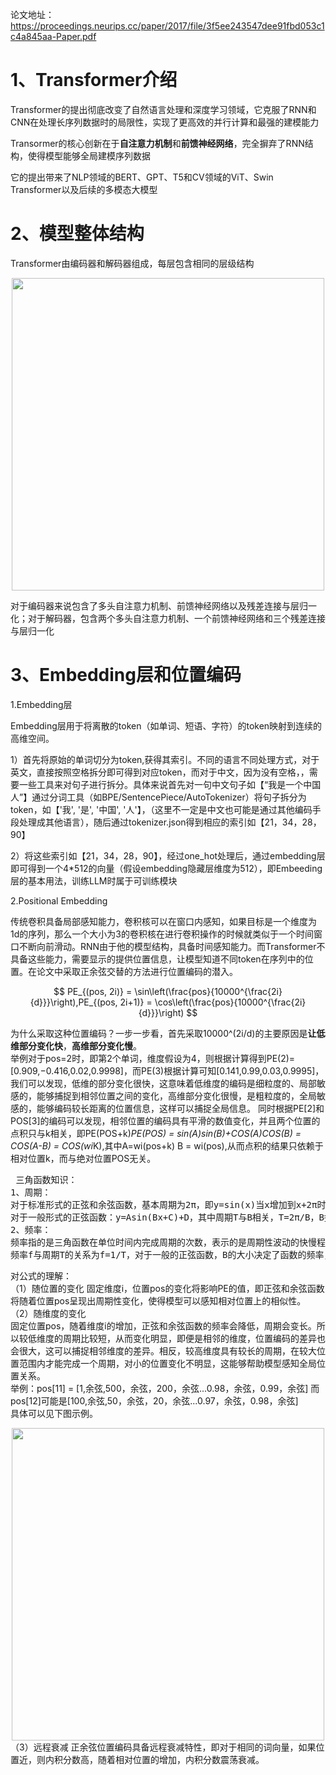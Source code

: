论文地址：https://proceedings.neurips.cc/paper/2017/file/3f5ee243547dee91fbd053c1c4a845aa-Paper.pdf

# 1、Transformer介绍

Transformer的提出彻底改变了自然语言处理和深度学习领域，它克服了RNN和CNN在处理长序列数据时的局限性，实现了更高效的并行计算和最强的建模能力  

Transormer的核心创新在于**自注意力机制**和**前馈神经网络**，完全摒弃了RNN结构，使得模型能够全局建模序列数据  

它的提出带来了NLP领域的BERT、GPT、T5和CV领域的ViT、Swin Transformer以及后续的多模态大模型

# 2、模型整体结构

Transformer由编码器和解码器组成，每层包含相同的层级结构  
<div align=center>
  <img src="https://github.com/user-attachments/assets/80fb98d0-ff3c-4189-ae85-252294d930ba" width="500" />
</div>

对于编码器来说包含了多头自注意力机制、前馈神经网络以及残差连接与层归一化；对于解码器，包含两个多头自注意力机制、一个前馈神经网络和三个残差连接与层归一化

# 3、Embedding层和位置编码  
1.Embedding层  

Embedding层用于将离散的token（如单词、短语、字符）的token映射到连续的高维空间。  

1）首先将原始的单词切分为token,获得其索引。不同的语言不同处理方式，对于英文，直接按照空格拆分即可得到对应token，而对于中文，因为没有空格，，需要一些工具来对句子进行拆分。具体来说首先对一句中文句子如【“我是一个中国人”】通过分词工具（如BPE/SentencePiece/AutoTokenizer）将句子拆分为token，如【'我', '是', '中国', '人'】，（这里不一定是中文也可能是通过其他编码手段处理成其他语言），随后通过tokenizer.json得到相应的索引如【21，34，28，90】    

2）将这些索引如【21，34，28，90】，经过one_hot处理后，通过embedding层即可得到一个4*512的向量（假设embedding隐藏层维度为512），即Embeeding层的基本用法，训练LLM时属于可训练模块  

2.Positional Embedding  

传统卷积具备局部感知能力，卷积核可以在窗口内感知，如果目标是一个维度为1d的序列，那么一个大小为3的卷积核在进行卷积操作的时候就类似于一个时间窗口不断向前滑动。RNN由于他的模型结构，具备时间感知能力。而Transformer不具备这些能力，需要显示的提供位置信息，让模型知道不同token在序列中的位置。在论文中采取正余弦交替的方法进行位置编码的潜入。  
<center>

$$
PE_{(pos, 2i)} = \sin\left(\frac{pos}{10000^{\frac{2i}{d}}}\right),PE_{(pos, 2i+1)} = \cos\left(\frac{pos}{10000^{\frac{2i}{d}}}\right)
$$

</center>

为什么采取这种位置编码？一步一步看，首先采取10000^(2i/d)的主要原因是**让低维部分变化快**，**高维部分变化慢**。  
举例对于pos=2时，即第2个单词，维度假设为4，则根据计算得到PE(2)=[0.909,−0.416,0.02,0.9998]，而PE(3)根据计算可知[0.141,0.99,0.03,0.9995]，我们可以发现，低维的部分变化很快，这意味着低维度的编码是细粒度的、局部敏感的，能够捕捉到相邻位置之间的变化，高维部分变化很慢，是粗粒度的，全局敏感的，能够编码较长距离的位置信息，这样可以捕捉全局信息。 
同时根据PE[2]和POS[3]的编码可以发现，相邻位置的编码具有平滑的数值变化，并且两个位置的点积只与k相关，即PE(POS+k)*PE(POS) = sin(A)sin(B)+COS(A)COS(B) = COS(A-B) = COS(wi*K),其中A=wi(pos+k) B = wi(pos),从而点积的结果只依赖于相对位置k，而与绝对位置POS无关。
<pre> 三角函数知识：  
1、周期：  
对于标准形式的正弦和余弦函数，基本周期为2π，即y=sin(x)当x增加到x+2π时，函数的值会重复  
对于一般形式的正弦函数：y=Asin(Bx+C)+D，其中周期T与B相关，T=2π/B，B控制频率，频率越大，周期越小，函数变化越快  
2、频率：  
频率指的是三角函数在单位时间内完成周期的次数，表示的是周期性波动的快慢程度，通常以赫兹Hz表示，即每秒完成的周期数  
频率f与周期T的关系为f=1/T，对于一般的正弦函数，B的大小决定了函数的频率，具体来说f = |B|/2π，当B增大时，频率f增大，波动速读变快，当B减小时，频率f变小，波动速读变慢</pre>  
对公式的理解：  
（1）随位置的变化 
固定维度i，位置pos的变化将影响PE的值，即正弦和余弦函数将随着位置pos呈现出周期性变化，使得模型可以感知相对位置上的相似性。  
（2）随维度的变化  
固定位置pos，随着维度i的增加，正弦和余弦函数的频率会降低，周期会变长。所以较低维度的周期比较短，从而变化明显，即便是相邻的维度，位置编码的差异也会很大，这可以捕捉相邻维度的差异。相反，较高维度具有较长的周期，在较大位置范围内才能完成一个周期，对小的位置变化不明显，这能够帮助模型感知全局位置关系。  
举例：pos[11] = [1,余弦,500，余弦，200，余弦...0.98，余弦，0.99，余弦] 而pos[12]可能是[100,余弦,50，余弦，20，余弦...0.97，余弦，0.98，余弦]  
具体可以见下图示例。
<div align=center>
  <img src="https://github.com/user-attachments/assets/7fba85ee-7aad-4b3a-8201-414906f3e8e5" width="500" />
</div>
（3）远程衰减  
正余弦位置编码具备远程衰减特性，即对于相同的词向量，如果位置近，则内积分数高，随着相对位置的增加，内积分数震荡衰减。
